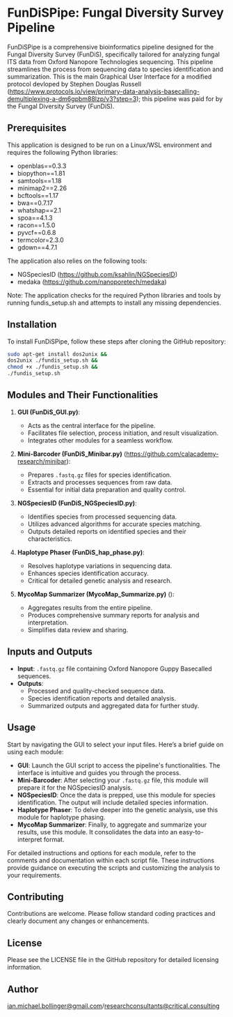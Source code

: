 # FunDiSPipe: Fungal Diversity Survey Pipeline

FunDiSPipe is a comprehensive bioinformatics pipeline designed for the Fungal Diversity Survey (FunDiS), specifically tailored for analyzing fungal ITS data from Oxford Nanopore Technologies sequencing. This pipeline streamlines the process from sequencing data to species identification and summarization. This is the main Graphical User Interface for a modified protocol devloped by Stephen Douglas Russell (https://www.protocols.io/view/primary-data-analysis-basecalling-demultiplexing-a-dm6gpbm88lzp/v3?step=3); this pipeline was paid for by the Fungal Diversity Survey (FunDiS).

## Prerequisites

This application is designed to be run on a Linux/WSL environment and requires the following Python libraries:

- openblas==0.3.3
- biopython==1.81
- samtools==1.18
- minimap2==2.26
- bcftools==1.17
- bwa==0.7.17
- whatshap==2.1
- spoa==4.1.3
- racon==1.5.0
- pyvcf==0.6.8
- termcolor=2.3.0
- gdown==4.7.1

The application also relies on the following tools:

- NGSpeciesID (https://github.com/ksahlin/NGSpeciesID)
- medaka (https://github.com/nanoporetech/medaka)

Note: The application checks for the required Python libraries and tools by running fundis_setup.sh and attempts to install any missing dependencies.

## Installation

To install FunDiSPipe, follow these steps after cloning the GitHub repository:

```bash
sudo apt-get install dos2unix &&
dos2unix ./fundis_setup.sh &&
chmod +x ./fundis_setup.sh &&
./fundis_setup.sh
```

## Modules and Their Functionalities

1. **GUI (FunDiS_GUI.py)**:
   - Acts as the central interface for the pipeline.
   - Facilitates file selection, process initiation, and result visualization.
   - Integrates other modules for a seamless workflow.

2. **Mini-Barcoder (FunDiS_Minibar.py)** (https://github.com/calacademy-research/minibar): 
   - Prepares `.fastq.gz` files for species identification.
   - Extracts and processes sequences from raw data.
   - Essential for initial data preparation and quality control.

3. **NGSpeciesID (FunDiS_NGSpeciesID.py)**:
   - Identifies species from processed sequencing data.
   - Utilizes advanced algorithms for accurate species matching.
   - Outputs detailed reports on identified species and their characteristics.

4. **Haplotype Phaser (FunDiS_hap_phase.py)**:
   - Resolves haplotype variations in sequencing data.
   - Enhances species identification accuracy.
   - Critical for detailed genetic analysis and research.

5. **MycoMap Summarizer (MycoMap_Summarize.py)** ():
   - Aggregates results from the entire pipeline.
   - Produces comprehensive summary reports for analysis and interpretation.
   - Simplifies data review and sharing.

## Inputs and Outputs

- **Input**: `.fastq.gz` file containing Oxford Nanopore Guppy Basecalled sequences.
- **Outputs**:
  - Processed and quality-checked sequence data.
  - Species identification reports and detailed analysis.
  - Summarized outputs and aggregated data for further study.

## Usage

Start by navigating the GUI to select your input files. Here’s a brief guide on using each module:

- **GUI**: Launch the GUI script to access the pipeline's functionalities. The interface is intuitive and guides you through the process.
- **Mini-Barcoder**: After selecting your `.fastq.gz` file, this module will prepare it for the NGSpeciesID analysis.
- **NGSpeciesID**: Once the data is prepped, use this module for species identification. The output will include detailed species information.
- **Haplotype Phaser**: To delve deeper into the genetic analysis, use this module for haplotype phasing.
- **MycoMap Summarizer**: Finally, to aggregate and summarize your results, use this module. It consolidates the data into an easy-to-interpret format.

For detailed instructions and options for each module, refer to the comments and documentation within each script file. These instructions provide guidance on executing the scripts and customizing the analysis to your requirements.

## Contributing

Contributions are welcome. Please follow standard coding practices and clearly document any changes or enhancements.

## License

Please see the LICENSE file in the GitHub repository for detailed licensing information.

## Author

ian.michael.bollinger@gmail.com/researchconsultants@critical.consulting

